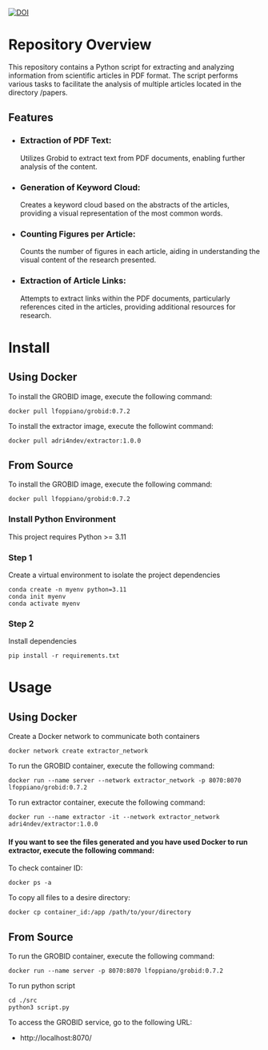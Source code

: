 [![DOI](https://zenodo.org/badge/DOI/10.5281/zenodo.10651048.svg)](https://doi.org/10.5281/zenodo.10651048)

# Repository Overview

This repository contains a Python script for extracting and analyzing information from scientific articles in PDF format. The script performs various tasks to facilitate the analysis of multiple articles located in the directory /papers.

## Features
- ### Extraction of PDF Text: 
    Utilizes Grobid to extract text from PDF documents, enabling further analysis of the content.
- ### Generation of Keyword Cloud: 
    Creates a keyword cloud based on the abstracts of the articles, providing a visual representation of the most common words.
- ### Counting Figures per Article: 
    Counts the number of figures in each article, aiding in understanding the visual content of the research presented.
- ### Extraction of Article Links: 
    Attempts to extract links within the PDF documents, particularly references cited in the articles, providing additional resources for research.

# Install
## Using Docker
To install the GROBID image, execute the following command:

    docker pull lfoppiano/grobid:0.7.2

To install the extractor image, execute the followint command:

    docker pull adri4ndev/extractor:1.0.0


## From Source
To install the GROBID image, execute the following command:

    docker pull lfoppiano/grobid:0.7.2


### Install Python Environment
This project requires Python >= 3.11

### Step 1
Create a virtual environment to isolate the project dependencies

    conda create -n myenv python=3.11
    conda init myenv
    conda activate myenv


### Step 2
Install dependencies

    pip install -r requirements.txt


# Usage
## Using Docker
Create a Docker network to communicate both containers

    docker network create extractor_network

To run the GROBID container, execute the following command: 

    docker run --name server --network extractor_network -p 8070:8070 lfoppiano/grobid:0.7.2

To run extractor container, execute the following command:

    docker run --name extractor -it --network extractor_network adri4ndev/extractor:1.0.0


#### If you want to see the files generated and you have used Docker to run extractor, execute the following command:

To check container ID:

    docker ps -a

To copy all files to a desire directory:

    docker cp container_id:/app /path/to/your/directory

## From Source

To run the GROBID container, execute the following command: 

    docker run --name server -p 8070:8070 lfoppiano/grobid:0.7.2

To run python script

    cd ./src
    python3 script.py


To access the GROBID service, go to the following URL:
- http://localhost:8070/